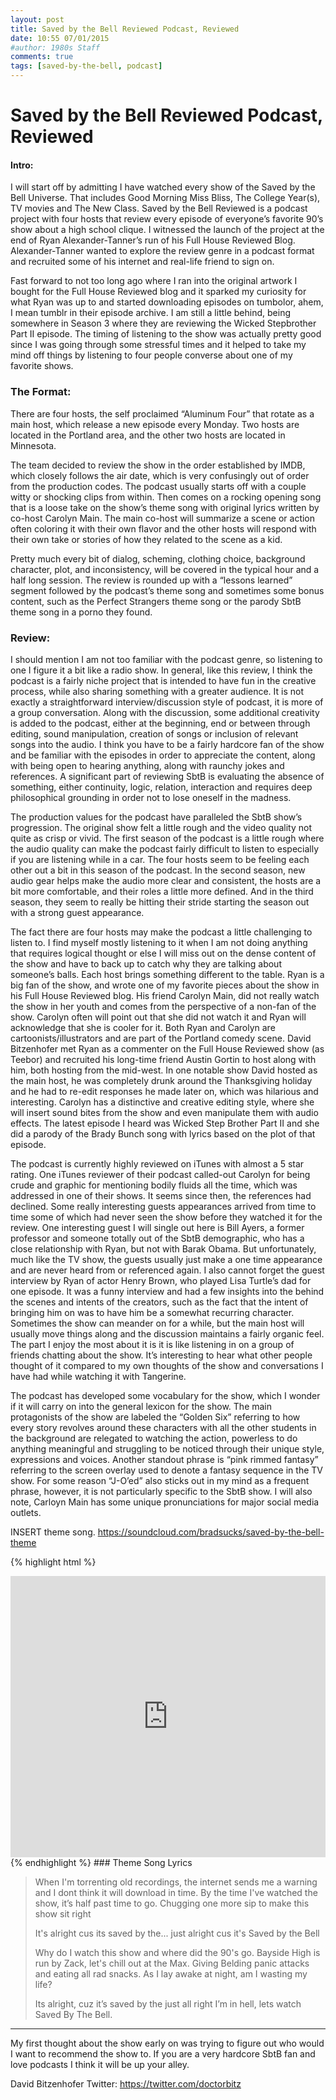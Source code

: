 ```yaml
---
layout: post
title: Saved by the Bell Reviewed Podcast, Reviewed
date: 10:55 07/01/2015	
#author: 1980s Staff
comments: true
tags: [saved-by-the-bell, podcast]
---
```



# Saved by the Bell Reviewed Podcast, Reviewed



#### Intro:

I will start off by admitting I have watched every show of the Saved by the Bell Universe. That includes Good Morning Miss Bliss, The College Year(s), TV movies and The New Class. Saved by the Bell Reviewed is a podcast project with four hosts that review every episode of everyone’s favorite 90’s show about a high school clique. I witnessed the launch of the project at the end of Ryan Alexander-Tanner’s run of his Full House Reviewed Blog. Alexander-Tanner wanted to explore the review genre in a podcast format and recruited some of his internet and real-life friend to sign on. 

Fast forward to not too long ago where I ran into the original artwork I bought for the Full House Reviewed blog and it sparked my curiosity for what Ryan was up to and started downloading episodes on tumbolor, ahem, I mean tumblr in their episode archive. I am still a little behind, being somewhere in Season 3 where they are reviewing the Wicked Stepbrother Part II episode. The timing of listening to the show was actually pretty good since I was going through some stressful times and it helped to take my mind off things by listening to four people converse about one of my favorite shows. 

### The Format:

There are four hosts, the self proclaimed “Aluminum Four” that rotate as a main host, which release a new episode every Monday. Two hosts are located in the Portland area, and the other two hosts are located in Minnesota.

The team decided to review the show in the order established by IMDB, which closely follows the air date, which is very confusingly out of order from the production codes. The podcast usually starts off with a couple witty or shocking clips from within. Then comes on a rocking opening song that is a loose take on the show’s theme song with original lyrics written by co-host Carolyn Main. The main co-host will summarize a scene or action often coloring it with their own flavor and the other hosts will respond with their own take or stories of how they related to the scene as a kid. 

Pretty much every bit of dialog, scheming, clothing choice, background character, plot, and inconsistency, will be covered in the typical hour and a half long session. The review is rounded up with a “lessons learned” segment followed by the podcast’s theme song and sometimes some bonus content, such as the Perfect Strangers theme song or the parody SbtB theme song in a porno they found.

### Review:

I should mention I am not too familiar with the podcast genre, so listening to one I figure it a bit like a radio show. In general, like this review, I think the podcast is a fairly niche project that is intended to have fun in the creative process, while also sharing something with a greater audience. It is not exactly a straightforward interview/discussion style of podcast, it is more of a group conversation. Along with the discussion, some additional creativity is added to the podcast, either at the beginning, end or between through editing, sound manipulation, creation of songs or inclusion of relevant songs into the audio. I think you have to be a fairly hardcore fan of the show and be familiar with the episodes in order to appreciate the content, along with being open to hearing anything, along with raunchy jokes and references. A significant part of reviewing SbtB is evaluating the absence of something, either continuity, logic, relation, interaction and requires deep philosophical grounding in order not to lose oneself in the madness. 

The production values for the podcast have paralleled the SbtB show’s progression. The original show felt a little rough and the video quality not quite as crisp or vivid. The first season of the podcast is a little rough where the audio quality can make the podcast fairly difficult to listen to especially if you are listening while in a car. The four hosts seem to be feeling each other out a bit in this season of the podcast. In the second season, new audio gear helps make the audio more clear and consistent, the hosts are a bit more comfortable, and their roles a little more defined. And in the third season, they seem to really be hitting their stride starting the season out with a strong guest appearance.

The fact there are four hosts may make the podcast a little challenging to listen to. I find myself mostly listening to it when I am not doing anything that requires logical thought or else I will miss out on the dense content of the show and have to back up to catch why they are talking about someone’s balls. Each host brings something different to the table. Ryan is a big fan of the show, and wrote one of my favorite pieces about the show in his Full House Reviewed blog. His friend Carolyn Main, did not really watch the show in her youth and comes from the perspective of a non-fan of the show. Carolyn often will point out that she did not watch it and Ryan will acknowledge that she is cooler for it. Both Ryan and Carolyn are cartoonists/illustrators and are part of the Portland comedy scene. David Bitzenhofer met Ryan as a commenter on the Full House Reviewed show (as Teebor) and recruited his long-time friend Austin Gortin to host along with him, both hosting from the mid-west. In one notable show David hosted as the main host, he was completely drunk around the Thanksgiving holiday and he had to re-edit responses he made later on, which was hilarious and interesting. Carolyn has a distinctive and creative editing style, where she will insert sound bites from the show and even manipulate them with audio effects. The latest episode I heard was Wicked Step Brother Part II and she did a parody of the Brady Bunch song with lyrics based on the plot of that episode. 

The podcast is currently highly reviewed on iTunes with almost a 5 star rating. One iTunes reviewer of their podcast called-out Carolyn for being crude and graphic for mentioning bodily fluids all the time, which was addressed in one of their shows. It seems since then, the references had declined. Some really interesting guests appearances arrived from time to time some of which had never seen the show before they watched it for the review. One interesting guest I will single out here is Bill Ayers, a former professor and someone totally out of the SbtB demographic, who has a close relationship with Ryan, but not with Barak Obama. But unfortunately, much like the TV show, the guests usually just make a one time appearance and are never heard from or referenced again. I also cannot forget the guest interview by Ryan of actor Henry Brown, who played Lisa Turtle’s dad for one episode. It was a funny interview and had a few insights into the behind the scenes and intents of the creators, such as the fact that the intent of bringing him on was to have him be a somewhat recurring character. Sometimes the show can meander on for a while, but the main host will usually move things along and the discussion maintains a fairly organic feel. The part I enjoy the most about it is it is like listening in on a group of friends chatting about the show. It’s interesting to hear what other people thought of it compared to my own thoughts of the show and conversations I have had while watching it with Tangerine. 

The podcast has developed some vocabulary for the show, which I wonder if it will carry on into the general lexicon for the show. The main protagonists of the show are labeled the “Golden Six” referring to how every story revolves around these characters with all the other students in the background are relegated to watching the action, powerless to do anything meaningful and struggling to be noticed through their unique style, expressions and voices. Another standout phrase is “pink rimmed fantasy” referring to the screen overlay used to denote a fantasy sequence in the TV show. For some reason “J-O’ed” also sticks out in my mind as a frequent phrase, however, it is not particularly specific to the SbtB show. I will also note, Carloyn Main has some unique pronunciations for major social media outlets.

INSERT theme song.
https://soundcloud.com/bradsucks/saved-by-the-bell-theme

{% highlight html %}
<iframe width="100%" height="450" scrolling="no" frameborder="no" src="https://w.soundcloud.com/player/?url=https%3A//api.soundcloud.com/tracks/146783466&amp;auto_play=false&amp;hide_related=false&amp;show_comments=true&amp;show_user=true&amp;show_reposts=false&amp;visual=true"></iframe>
{% endhighlight %}
### Theme Song Lyrics

> When I'm torrenting old recordings, 
> the internet sends me a warning and 
> I dont think it will download in time. 
> By the time I've watched the show, 
> it’s half past time to go. 
> Chugging one more sip to make this show sit right
>
> It's alright cus its saved by the... 
> just alright cus it's Saved by the Bell
>
> Why do I watch this show 
> and where did the 90's go. 
> Bayside High is run by Zack, 
> let's chill out at the Max. 
> Giving Belding panic attacks and 
> eating all rad snacks. 
> As I lay awake at night, am I wasting my life? 
>
> Its alright, cuz it’s saved by the 
> just all right I’m in hell, 
> lets watch Saved By The Bell.

---

My first thought about the show early on was trying to figure out who would I want to recommend the show to. If you are a very hardcore SbtB fan and love podcasts I think it will be up your alley. 

David Bitzenhofer
Twitter: https://twitter.com/doctorbitz

